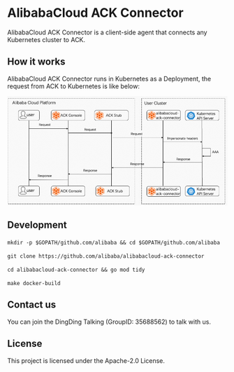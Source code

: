 # AlibabaCloud ACK Connector

AlibabaCloud ACK Connector is a client-side agent that connects any Kubernetes cluster to ACK.

## How it works

AlibabaCloud ACK Connector runs in Kubernetes as a Deployment, the request from ACK to Kubernetes is like below:

![howitworks](docs/images/howitworks.png)

## Development

`mkdir -p $GOPATH/github.com/alibaba && cd $GOPATH/github.com/alibaba`

`git clone https://github.com/alibaba/alibabacloud-ack-connector`

`cd alibabacloud-ack-connector && go mod tidy`

`make docker-build`

## Contact us

You can join the DingDing Talking (GroupID: 35688562) to talk with us.

## License

This project is licensed under the Apache-2.0 License.
